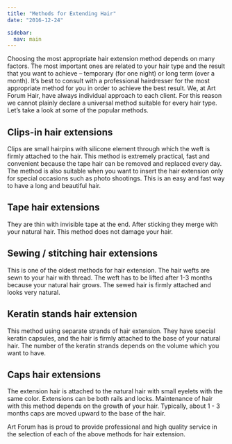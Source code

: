 ```yaml
---
title: "Methods for Extending Hair"
date: "2016-12-24"

sidebar:
  nav: main
---
```


Choosing the most appropriate hair extension method depends on many factors. The most important ones are related to your hair type and the result that you want to achieve – temporary (for one night) or long term (over a month). It’s best to consult with a professional hairdresser for the most appropriate method for you in order to achieve the best result. We, at Art Forum Hair, have always individual approach to each client. For this reason we cannot plainly declare a universal method suitable for every hair type. Let’s take a look at some of the popular methods.

## Clips-in hair extensions

Clips are small hairpins with silicone element through which the weft is firmly attached to the hair. This method is extremely practical, fast and convenient because the tape hair can be removed and replaced every day. The method is also suitable when you want to insert the hair extension only for special occasions such as photo shootings. This is an easy and fast way to have a long and beautiful hair.

## Tape hair extensions

They are thin with invisible tape at the end. After sticking they merge with your natural hair. This method does not damage your hair.

## Sewing / stitching hair extensions

This is one of the oldest methods for hair extension. The hair wefts are sewn to your hair with thread. The weft has to be lifted after 1-3 months because your natural hair grows. The sewed hair is firmly attached and looks very natural.

## Keratin stands hair extension

This method using separate strands of hair extension. They have special keratin capsules, and the hair is firmly attached to the base of your natural hair. The number of the keratin strands depends on the volume which you want to have.

## Caps hair extensions

The extension hair is attached to the natural hair with small eyelets with the same color. Extensions can be both rails and locks. Maintenance of hair with this method depends on the growth of your hair. Typically, about 1 - 3 months caps are moved upward to the base of the hair.

Art Forum has is proud to provide professional and high quality service in the selection of each of the above methods for hair extension.
